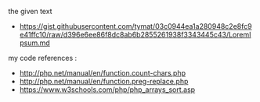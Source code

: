 the given text
- https://gist.githubusercontent.com/tymat/03c0944ea1a280948c2e8fc9e41ffc10/raw/d396e6ee86f8dc8ab6b2855261938f3343445c43/LoremIpsum.md
 
my code references :
- http://php.net/manual/en/function.count-chars.php
- http://php.net/manual/en/function.preg-replace.php
- https://www.w3schools.com/php/php_arrays_sort.asp
